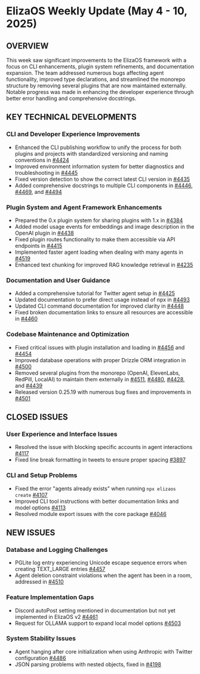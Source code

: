 # ElizaOS Weekly Update (May 4 - 10, 2025)

## OVERVIEW
This week saw significant improvements to the ElizaOS framework with a focus on CLI enhancements, plugin system refinements, and documentation expansion. The team addressed numerous bugs affecting agent functionality, improved type declarations, and streamlined the monorepo structure by removing several plugins that are now maintained externally. Notable progress was made in enhancing the developer experience through better error handling and comprehensive docstrings.

## KEY TECHNICAL DEVELOPMENTS

### CLI and Developer Experience Improvements
- Enhanced the CLI publishing workflow to unify the process for both plugins and projects with standardized versioning and naming conventions in [#4424](https://github.com/elizaos/eliza/pull/4424)
- Improved environment information system for better diagnostics and troubleshooting in [#4445](https://github.com/elizaos/eliza/pull/4445)
- Fixed version detection to show the correct latest CLI version in [#4435](https://github.com/elizaos/eliza/pull/4435)
- Added comprehensive docstrings to multiple CLI components in [#4446](https://github.com/elizaos/eliza/pull/4446), [#4469](https://github.com/elizaos/eliza/pull/4469), and [#4494](https://github.com/elizaos/eliza/pull/4494)

### Plugin System and Agent Framework Enhancements
- Prepared the 0.x plugin system for sharing plugins with 1.x in [#4384](https://github.com/elizaos/eliza/pull/4384)
- Added model usage events for embeddings and image description in the OpenAI plugin in [#4438](https://github.com/elizaos/eliza/pull/4438)
- Fixed plugin routes functionality to make them accessible via API endpoints in [#4415](https://github.com/elizaos/eliza/pull/4415)
- Implemented faster agent loading when dealing with many agents in [#4519](https://github.com/elizaos/eliza/pull/4519)
- Enhanced text chunking for improved RAG knowledge retrieval in [#4235](https://github.com/elizaos/eliza/pull/4235)

### Documentation and User Guidance
- Added a comprehensive tutorial for Twitter agent setup in [#4425](https://github.com/elizaos/eliza/pull/4425)
- Updated documentation to prefer direct usage instead of npx in [#4493](https://github.com/elizaos/eliza/pull/4493)
- Updated CLI command documentation for improved clarity in [#4448](https://github.com/elizaos/eliza/pull/4448)
- Fixed broken documentation links to ensure all resources are accessible in [#4460](https://github.com/elizaos/eliza/pull/4460)

### Codebase Maintenance and Optimization
- Fixed critical issues with plugin installation and loading in [#4456](https://github.com/elizaos/eliza/pull/4456) and [#4454](https://github.com/elizaos/eliza/pull/4454)
- Improved database operations with proper Drizzle ORM integration in [#4500](https://github.com/elizaos/eliza/pull/4500)
- Removed several plugins from the monorepo (OpenAI, ElevenLabs, RedPill, LocalAI) to maintain them externally in [#4511](https://github.com/elizaos/eliza/pull/4511), [#4480](https://github.com/elizaos/eliza/pull/4480), [#4428](https://github.com/elizaos/eliza/pull/4428), and [#4439](https://github.com/elizaos/eliza/pull/4439)
- Released version 0.25.19 with numerous bug fixes and improvements in [#4501](https://github.com/elizaos/eliza/pull/4501)

## CLOSED ISSUES

### User Experience and Interface Issues
- Resolved the issue with blocking specific accounts in agent interactions [#4117](https://github.com/elizaos/eliza/issues/4117)
- Fixed line break formatting in tweets to ensure proper spacing [#3897](https://github.com/elizaos/eliza/issues/3897)

### CLI and Setup Problems
- Fixed the error "agents already exists" when running `npx elizaos create` [#4107](https://github.com/elizaos/eliza/issues/4107)
- Improved CLI tool instructions with better documentation links and model options [#4113](https://github.com/elizaos/eliza/issues/4113)
- Resolved module export issues with the core package [#4046](https://github.com/elizaos/eliza/issues/4046)

## NEW ISSUES

### Database and Logging Challenges
- PGLite log entry experiencing Unicode escape sequence errors when creating TEXT_LARGE entries [#4457](https://github.com/elizaos/eliza/issues/4457)
- Agent deletion constraint violations when the agent has been in a room, addressed in [#4510](https://github.com/elizaos/eliza/pull/4510)

### Feature Implementation Gaps
- Discord autoPost setting mentioned in documentation but not yet implemented in ElizaOS v2 [#4461](https://github.com/elizaos/eliza/issues/4461)
- Request for OLLAMA support to expand local model options [#4503](https://github.com/elizaos/eliza/issues/4503)

### System Stability Issues
- Agent hanging after core initialization when using Anthropic with Twitter configuration [#4486](https://github.com/elizaos/eliza/issues/4486)
- JSON parsing problems with nested objects, fixed in [#4198](https://github.com/elizaos/eliza/pull/4198)